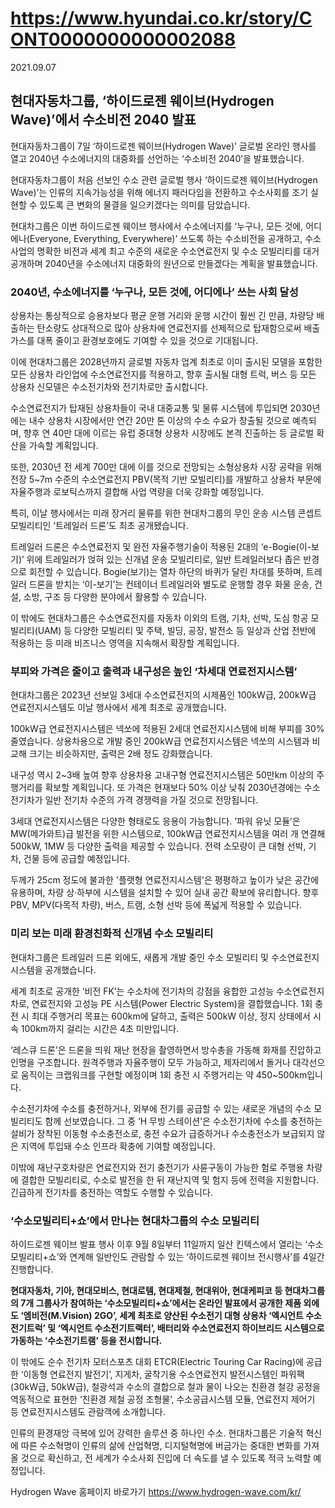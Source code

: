 # https://www.hyundai.co.kr/story/CONT0000000000002088

2021.09.07

## 현대자동차그룹, ‘하이드로젠 웨이브(Hydrogen Wave)’에서 수소비전 2040 발표

현대자동차그룹이 7일 ‘하이드로젠 웨이브(Hydrogen Wave)’ 글로벌 온라인 행사를 열고 2040년 수소에너지의 대중화를 선언하는 ‘수소비전 2040’을 발표했습니다.

현대자동차그룹이 처음 선보인 수소 관련 글로벌 행사 ‘하이드로젠 웨이브(Hydrogen Wave)’는 인류의 지속가능성을 위해 에너지 패러다임을 전환하고 수소사회를 조기 실현할 수 있도록 큰 변화의 물결을 일으키겠다는 의미를 담았습니다.

현대차그룹은 이번 하이드로젠 웨이브 행사에서 수소에너지를 ‘누구나, 모든 것에, 어디에나(Everyone, Everything, Everywhere)’ 쓰도록 하는 수소비전을 공개하고, 수소사업의 명확한 비전과 세계 최고 수준의 새로운 수소연료전지 및 수소 모빌리티를 대거 공개하며 2040년을 수소에너지 대중화의 원년으로 만들겠다는 계획을 발표했습니다.

### 2040년, 수소에너지를 ‘누구나, 모든 것에, 어디에나’ 쓰는 사회 달성

상용차는 통상적으로 승용차보다 평균 운행 거리와 운행 시간이 훨씬 긴 만큼, 차량당 배출하는 탄소량도 상대적으로 많아 상용차에 연료전지를 선제적으로 탑재함으로써 배출가스를 대폭 줄이고 환경보호에도 기여할 수 있을 것으로 기대됩니다.

이에 현대차그룹은 2028년까지 글로벌 자동차 업계 최초로 이미 출시된 모델을 포함한 모든 상용차 라인업에 수소연료전지를 적용하고, 향후 출시될 대형 트럭, 버스 등 모든 상용차 신모델은 수소전기차와 전기차로만 출시합니다.

수소연료전지가 탑재된 상용차들이 국내 대중교통 및 물류 시스템에 투입되면 2030년에는 내수 상용차 시장에서만 연간 20만 톤 이상의 수소 수요가 창출될 것으로 예측되며, 향후 연 40만 대에 이르는 유럽 중대형 상용차 시장에도 본격 진출하는 등 글로벌 확산을 가속할 계획입니다.

또한, 2030년 전 세계 700만 대에 이를 것으로 전망되는 소형상용차 시장 공략을 위해 전장 5~7m 수준의 수소연료전지 PBV(목적 기반 모빌리티)를 개발하고 상용차 부문에 자율주행과 로보틱스까지 결합해 사업 역량을 더욱 강화할 예정입니다.

특히, 이날 행사에서는 미래 장거리 물류를 위한 현대차그룹의 무인 운송 시스템 콘셉트 모빌리티인 ‘트레일러 드론’도 최초 공개됐습니다.

트레일러 드론은 수소연료전지 및 완전 자율주행기술이 적용된 2대의 ‘e-Bogie(이-보기)’ 위에 트레일러가 얹혀 있는 신개념 운송 모빌리티로, 일반 트레일러보다 좁은 반경으로 회전할 수 있습니다. Bogie(보기)는 열차 하단의 바퀴가 달린 차대를 뜻하며, 트레일러 드론을 받치는 ‘이-보기’는 컨테이너 트레일러와 별도로 운행할 경우 화물 운송, 건설, 소방, 구조 등 다양한 분야에서 활용할 수 있습니다.

이 밖에도 현대차그룹은 수소연료전지를 자동차 이외의 트램, 기차, 선박, 도심 항공 모빌리티(UAM) 등 다양한 모빌리티 및 주택, 빌딩, 공장, 발전소 등 일상과 산업 전반에 적용하는 등 미래 비즈니스 영역을 지속해서 확장할 계획입니다.

### 부피와 가격은 줄이고 출력과 내구성은 높인 ‘차세대 연료전지시스템’

현대차그룹은 2023년 선보일 3세대 수소연료전지의 시제품인 100kW급, 200kW급 연료전지시스템도 이날 행사에서 세계 최초로 공개했습니다.

100kW급 연료전지시스템은 넥쏘에 적용된 2세대 연료전지시스템에 비해 부피를 30% 줄였습니다. 상용차용으로 개발 중인 200kW급 연료전지시스템은 넥쏘의 시스템과 비교해 크기는 비슷하지만, 출력은 2배 정도 강화했습니다.

내구성 역시 2~3배 높여 향후 상용차용 고내구형 연료전지시스템은 50만km 이상의 주행거리를 확보할 계획입니다. 또 가격은 현재보다 50% 이상 낮춰 2030년경에는 수소전기차가 일반 전기차 수준의 가격 경쟁력을 가질 것으로 전망됩니다.

3세대 연료전지시스템은 다양한 형태로도 응용이 가능합니다. ‘파워 유닛 모듈’은 MW(메가와트)급 발전을 위한 시스템으로, 100kW급 연료전지시스템을 여러 개 연결해 500kW, 1MW 등 다양한 출력을 제공할 수 있습니다. 전력 소모량이 큰 대형 선박, 기차, 건물 등에 공급할 예정입니다.

두께가 25cm 정도에 불과한 '플랫형 연료전지시스템'은 평평하고 높이가 낮은 공간에 유용하며, 차량 상·하부에 시스템을 설치할 수 있어 실내 공간 확보에 유리합니다. 향후 PBV, MPV(다목적 차량), 버스, 트램, 소형 선박 등에 폭넓게 적용할 수 있습니다.

### 미리 보는 미래 환경친화적 신개념 수소 모빌리티

현대차그룹은 트레일러 드론 외에도, 새롭게 개발 중인 수소 모빌리티 및 수소연료전지시스템을 공개했습니다.

세계 최초로 공개한 ‘비전 FK’는 수소차에 전기차의 강점을 융합한 고성능 수소연료전지차로, 연료전지와 고성능 PE 시스템(Power Electric System)을 결합했습니다. 1회 충전 시 최대 주행거리 목표는 600km에 달하고, 출력은 500kW 이상, 정지 상태에서 시속 100km까지 걸리는 시간은 4초 미만입니다.

‘레스큐 드론’은 드론을 띄워 재난 현장을 촬영하면서 방수총을 가동해 화재를 진압하고 인명을 구조합니다. 원격주행과 자율주행이 모두 가능하고, 제자리에서 돌거나 대각선으로 움직이는 크랩워크를 구현할 예정이며 1회 충전 시 주행거리는 약 450~500km입니다.

수소전기차에 수소를 충전하거나, 외부에 전기를 공급할 수 있는 새로운 개념의 수소 모빌리티도 함께 선보였습니다. 그 중 ‘H 무빙 스테이션’은 수소전기차에 수소를 충전하는 설비가 장착된 이동형 수소충전소로, 충전 수요가 급증하거나 수소충전소가 보급되지 않은 지역에 투입돼 수소 인프라 확충에 기여할 예정입니다.

이밖에 재난구호차량은 연료전지와 전기 충전기가 사륜구동이 가능한 험로 주행용 차량에 결합한 모빌리티로, 수소로 발전을 한 뒤 재난지역 및 험지 등에 전력을 지원합니다. 긴급하게 전기차를 충전하는 역할도 수행할 수 있습니다.

### ‘수소모빌리티+쇼’에서 만나는 현대차그룹의 수소 모빌리티

하이드로젠 웨이브 발표 행사 이후 9월 8일부터 11일까지 일산 킨텍스에서 열리는 ‘수소모빌리티+쇼’와 연계해 일반인도 관람할 수 있는 ‘하이드로젠 웨이브 전시행사’를 4일간 진행합니다.

**현대자동차, 기아, 현대모비스, 현대로템, 현대제철, 현대위아, 현대케피코 등 현대차그룹의 7개 그룹사가 참여하는 ‘수소모빌리티+쇼’에서는 온라인 발표에서 공개한 제품 외에도 ‘엠비전(M.Vision) 2GO’, 세계 최초로 양산된 수소전기 대형 상용차 ‘엑시언트 수소전기트럭’ 및 ‘엑시언트 수소전기트랙터’, 배터리와 수소연료전지 하이브리드 시스템으로 가동하는 ‘수소전기트램’ 등을 전시합니다.**

이 밖에도 순수 전기차 모터스포츠 대회 ETCR(Electric Touring Car Racing)에 공급한 ‘이동형 연료전지 발전기’, 지게차, 굴착기용 수소연료전지 발전시스템인 파워팩(30kW급, 50kW급), 철광석과 수소의 결합으로 철과 물이 나오는 친환경 철강 공정을 역동적으로 표현한 ‘친환경 제철 공정 조형물’, 수소공급시스템 모듈, 연료전지 제어기 등 연료전지시스템도 관람객에 소개합니다.

인류의 환경재앙 극복에 있어 강력한 솔루션 중 하나인 수소. 현대차그룹은 기술적 혁신에 따른 수소혁명이 인류의 삶에 산업혁명, 디지털혁명에 버금가는 중대한 변화를 가져올 것으로 확신하고, 전 세계가 수소사회 진입에 더 속도를 낼 수 있도록 적극 노력할 예정입니다.

Hydrogen Wave 홈페이지 바로가기
https://www.hydrogen-wave.com/kr/